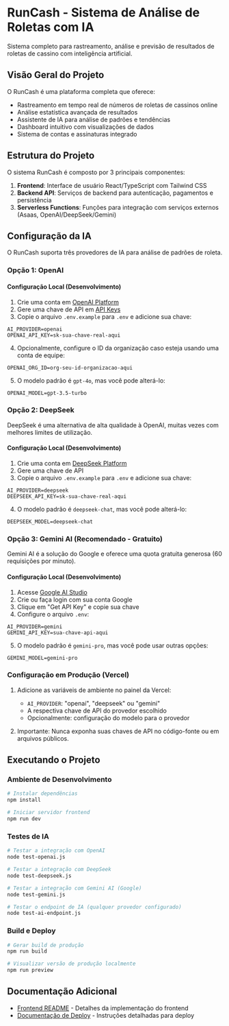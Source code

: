 # RunCash - Sistema de Análise de Roletas com IA

Sistema completo para rastreamento, análise e previsão de resultados de roletas de cassino com inteligência artificial.

## Visão Geral do Projeto

O RunCash é uma plataforma completa que oferece:

- Rastreamento em tempo real de números de roletas de cassinos online
- Análise estatística avançada de resultados
- Assistente de IA para análise de padrões e tendências
- Dashboard intuitivo com visualizações de dados
- Sistema de contas e assinaturas integrado

## Estrutura do Projeto

O sistema RunCash é composto por 3 principais componentes:

1. **Frontend**: Interface de usuário React/TypeScript com Tailwind CSS
2. **Backend API**: Serviços de backend para autenticação, pagamentos e persistência
3. **Serverless Functions**: Funções para integração com serviços externos (Asaas, OpenAI/DeepSeek/Gemini)

## Configuração da IA

O RunCash suporta três provedores de IA para análise de padrões de roleta.

### Opção 1: OpenAI

#### Configuração Local (Desenvolvimento)

1. Crie uma conta em [OpenAI Platform](https://platform.openai.com/)
2. Gere uma chave de API em [API Keys](https://platform.openai.com/api-keys)
3. Copie o arquivo `.env.example` para `.env` e adicione sua chave:

```
AI_PROVIDER=openai
OPENAI_API_KEY=sk-sua-chave-real-aqui
```

4. Opcionalmente, configure o ID da organização caso esteja usando uma conta de equipe:

```
OPENAI_ORG_ID=org-seu-id-organizacao-aqui
```

5. O modelo padrão é `gpt-4o`, mas você pode alterá-lo:

```
OPENAI_MODEL=gpt-3.5-turbo
```

### Opção 2: DeepSeek

DeepSeek é uma alternativa de alta qualidade à OpenAI, muitas vezes com melhores limites de utilização.

#### Configuração Local (Desenvolvimento)

1. Crie uma conta em [DeepSeek Platform](https://platform.deepseek.com)
2. Gere uma chave de API
3. Copie o arquivo `.env.example` para `.env` e adicione sua chave:

```
AI_PROVIDER=deepseek
DEEPSEEK_API_KEY=sk-sua-chave-real-aqui
```

4. O modelo padrão é `deepseek-chat`, mas você pode alterá-lo:

```
DEEPSEEK_MODEL=deepseek-chat
```

### Opção 3: Gemini AI (Recomendado - Gratuito)

Gemini AI é a solução do Google e oferece uma quota gratuita generosa (60 requisições por minuto).

#### Configuração Local (Desenvolvimento)

1. Acesse [Google AI Studio](https://aistudio.google.com/app/apikey)
2. Crie ou faça login com sua conta Google
3. Clique em "Get API Key" e copie sua chave
4. Configure o arquivo `.env`:

```
AI_PROVIDER=gemini
GEMINI_API_KEY=sua-chave-api-aqui
```

5. O modelo padrão é `gemini-pro`, mas você pode usar outras opções:

```
GEMINI_MODEL=gemini-pro
```

### Configuração em Produção (Vercel)

1. Adicione as variáveis de ambiente no painel da Vercel:
   - `AI_PROVIDER`: "openai", "deepseek" ou "gemini" 
   - A respectiva chave de API do provedor escolhido
   - Opcionalmente: configuração do modelo para o provedor

2. Importante: Nunca exponha suas chaves de API no código-fonte ou em arquivos públicos.

## Executando o Projeto

### Ambiente de Desenvolvimento

```bash
# Instalar dependências
npm install

# Iniciar servidor frontend
npm run dev
```

### Testes de IA

```bash
# Testar a integração com OpenAI
node test-openai.js

# Testar a integração com DeepSeek
node test-deepseek.js

# Testar a integração com Gemini AI (Google)
node test-gemini.js

# Testar o endpoint de IA (qualquer provedor configurado)
node test-ai-endpoint.js
```

### Build e Deploy

```bash
# Gerar build de produção
npm run build

# Visualizar versão de produção localmente
npm run preview
```

## Documentação Adicional

- [Frontend README](./frontend/README.md) - Detalhes da implementação do frontend
- [Documentação de Deploy](./frontend/DEPLOY.md) - Instruções detalhadas para deploy 